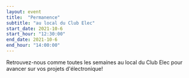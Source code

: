 ```yaml
---
layout: event
title:  "Permanence"
subtitle: "au local du Club Elec"
start_date: 2021-10-6
start_hour: "12:30:00"
end_date: 2021-10-6
end_hour: "14:00:00"
---
```


Retrouvez-nous comme toutes les semaines au local du Club Elec pour avancer sur vos projets d'électronique!
